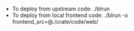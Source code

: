 


- To deploy from upstream code: ./blrun <your pipeline>
- To deploy from local frontend code: ./blrun <your pipeline> -o frontend_src=@./crate/code/web/

